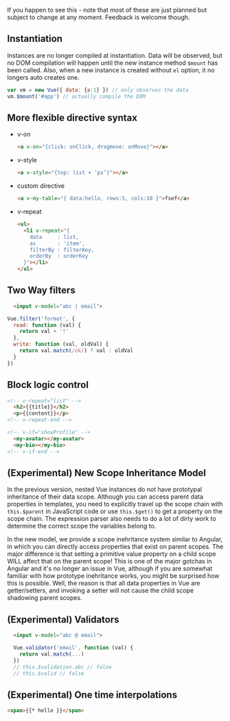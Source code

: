If you happen to see this - note that most of these are just planned but subject to change at any moment. Feedback is welcome though.

## Instantiation

Instances are no longer compiled at instantiation. Data will be observed, but no DOM compilation will happen until the new instance method `$mount` has been called. Also, when a new instance is created without `el` option, it no longers auto creates one.

``` js
var vm = new Vue({ data: {a:1} }) // only observes the data
vm.$mount('#app') // actually compile the DOM
```

## More flexible directive syntax
  
  - v-on

    ``` html
    <a v-on="{click: onClick, dragmove: onMove}"></a>
    ```

  - v-style

    ``` html
    <a v-style="{top: list + ‘px’}"></a>
    ```

  - custom directive

    ``` html
    <a v-my-table="{ data:hello, rows:5, cols:10 }">fsef</a>
    ```

  - v-repeat

    ``` html
    <ul>
      <li v-repeat="{
        data     : list,
        as       : 'item',
        filterBy : filterKey,
        orderBy  : orderKey
      }"></li>
    </ul>
    ```

## Two Way filters

``` html
  <input v-model="abc | email">
```

``` js
Vue.filter('format', {
  read: function (val) {
    return val + '!'
  },
  write: function (val, oldVal) {
    return val.match(/ok/) ? val : oldVal
  }
})
```

## Block logic control

``` html
<!-- v-repeat="list" -->
  <h2>{{title}}</h2>
  <p>{{content}}</p>
<!-- v-repeat-end -->
```

``` html
<!-- v-if="showProfile" -->
  <my-avatar></my-avatar>
  <my-bio></my-bio>
<!-- v-if-end -->
```

## (Experimental) New Scope Inheritance Model

In the previous version, nested Vue instances do not have prototypal inheritance of their data scope. Although you can access parent data properties in templates, you need to explicitly travel up the scope chain with `this.$parent` in JavaScript code or use `this.$get()` to get a property on the scope chain. The expression parser also needs to do a lot of dirty work to determine the correct scope the variables belong to.

In the new model, we provide a scope inehritance system similar to Angular, in which you can directly access properties that exist on parent scopes. The major difference is that setting a primitive value property on a child scope WILL affect that on the parent scope! This is one of the major gotchas in Angular and it's no longer an issue in Vue, although if you are somewhat familiar with how prototype inehritance works, you might be surprised how this is possible. Well, the reason is that all data properties in Vue are getter/setters, and invoking a setter will not cause the child scope shadowing parent scopes.

## (Experimental) Validators

``` html
  <input v-model="abc @ email">
```

``` js
  Vue.validator('email', function (val) {
    return val.match(...)
  })
  // this.$validation.abc // false
  // this.$valid // false
```

## (Experimental) One time interpolations

``` html
<span>{{* hello }}</span>
```